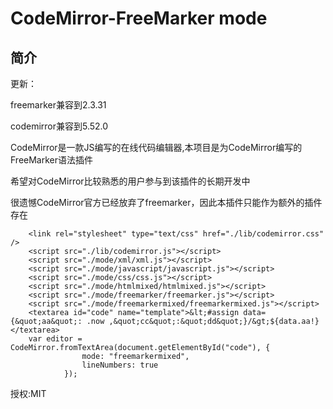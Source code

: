 # CodeMirror-FreeMarker mode

## 简介

更新：

freemarker兼容到2.3.31

codemirror兼容到5.52.0

CodeMirror是一款JS编写的在线代码编辑器,本项目是为CodeMirror编写的FreeMarker语法插件

希望对CodeMirror比较熟悉的用户参与到该插件的长期开发中

很遗憾CodeMirror官方已经放弃了freemarker，因此本插件只能作为额外的插件存在
```
    <link rel="stylesheet" type="text/css" href="./lib/codemirror.css" />
    <script src="./lib/codemirror.js"></script>
    <script src="./mode/xml/xml.js"></script>
    <script src="./mode/javascript/javascript.js"></script>
    <script src="./mode/css/css.js"></script>
    <script src="./mode/htmlmixed/htmlmixed.js"></script>
    <script src="./mode/freemarker/freemarker.js"></script>
    <script src="./mode/freemarkermixed/freemarkermixed.js"></script>
    <textarea id="code" name="template">&lt;#assign data={&quot;aa&quot;: .now ,&quot;cc&quot;:&quot;dd&quot;}/&gt;${data.aa!}</textarea>
    var editor = CodeMirror.fromTextArea(document.getElementById("code"), {
				mode: "freemarkermixed",
				lineNumbers: true
			});
```
授权:MIT